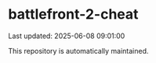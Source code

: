 # battlefront-2-cheat

Last updated: 2025-06-08 09:01:00

This repository is automatically maintained.
